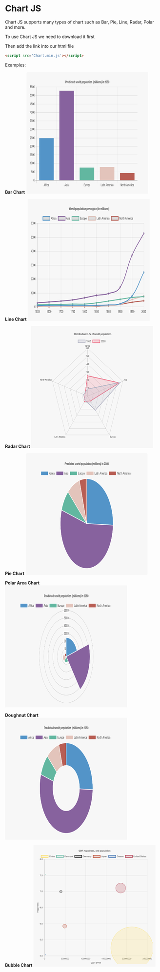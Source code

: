 # Chart JS
Chart JS supports many types of chart such as Bar, Pie, Line, Radar, Polar and more.

To use Chart JS we need to download it first

Then add the link into our html file
```html
<script src='Chart.min.js'></script>
```
Examples:

**Bar Chart**
<img src="/chartimg/chart1.png" height="400" width="400" ><br /> 

**Line Chart**
<img src="/chartimg/chart2.png" height="400" width="400" ><br />

**Radar Chart**
<img src="/chartimg/chart3.png" height="400" width="400" ><br />

**Pie Chart**
<img src="/chartimg/chart4.png" height="400" width="400" ><br />

**Polar Area Chart**
<img src="/chartimg/chart5.png" height="400" width="400" ><br />

**Doughnut Chart**
<img src="/chartimg/chart6.png" height="400" width="400" ><br />

**Bubble Chart**
<img src="/chartimg/chart7.png" height="400" width="400" >